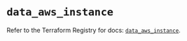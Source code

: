 # `data_aws_instance`

Refer to the Terraform Registry for docs: [`data_aws_instance`](https://registry.terraform.io/providers/hashicorp/aws/6.10.0/docs/data-sources/instance).
